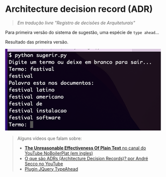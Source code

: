 Architecture decision record (ADR)
===
> _Em tradução livre "Registro de decisões de Arquiteturais"_

Para primeira versão do sistema de sugestão, uma espécie de ```type ahead```...

Resultado das primeira versão.

![sugerir.py resultado pesquisa termo festival](img/sugerir-festival.png)

> Alguns vídeos que falam sobre:
> - [**The Unreasonable Effectiveness Of Plain Text** no canal do YouTube NoBoilerPlat (em ingles)](https://www.youtube.com/watch?v=WgV6M1LyfNY)
> - [O que são ADRs (Architecture Decision Records)? por André Secco no YouTube](https://www.youtube.com/watch?v=5AjYSJrCnS0)
> - [Plugin JQuery TypeAhead](https://twitter.github.io/typeahead.js/examples/)